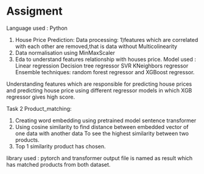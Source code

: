 # Assigment
Language used : Python 

1) House Price Prediction:
Data processing: 1)features which are correlated with each other are removed,that is data without
Multicolinearity
2) Data normalisation using MinMaxScaler 
3) Eda to understand features relationship with houses price.
Model used : 
Linear regression
Decision tree regressor
SVR
KNeighbors regressor
Ensemble techniques: random forest regressor and XGBoost regressor.

Understanding features which are responsible for predicting house prices and 
predicting house price using different regressor models in which XGB regressor gives high score.

 Task 2 Product_matching:

1) Creating word embedding using pretrained model sentence transformer 
2) Using cosine similarity to find distance between embedded vector of one data with another data
To see the highest similarity between two products.
3) Top 1 similarity product has chosen.

library used : pytorch and transformer
output file is named as result which has matched products from both dataset.
